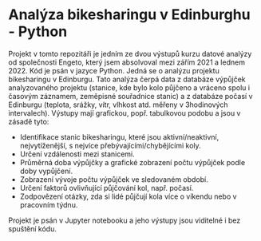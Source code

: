 # Analýza bikesharingu v Edinburghu - Python

Projekt v tomto repozitáři je jedním ze dvou výstupů kurzu datové analýzy od společnosti Engeto, který jsem absolvoval mezi zářím 2021 a lednem 2022. Kód je psán v jazyce Python. Jedná se o analýzu projektu bikesharingu v Edinburgu. Tato analýza čerpá data z databáze výpůjček analyzovaného projektu (stanice, kde bylo kolo půjčeno a vráceno spolu i časovým záznamem, zeměpisné souřadnice stanic) a z databáze počasí v Edinburgu (teplota, srážky, vítr, vlhkost atd. měřeny v 3hodinových intervalech).  Výstupy mají grafickou, popř. tabulkovou podobu a jsou v zásadě tyto:

- Identifikace stanic bikesharingu, které jsou aktivní/neaktivní, nejvytíženější, s nejvíce přebývajícími/chybějícími koly.
- Určení vzdálenosti mezi stanicemi.
- Průměrná doba výpůjčky a grafické zobrazení počtu výpůjček podle doby vypůjčení.
- Zobrazení vývoje počtu výpůjček ve sledovaném období.
- Určení faktorů ovlivňující půjčování kol, např. počasí.
- Zodpovězení otázky, zda si lidé půjčují kola více o víkendu nebo v pracovním týdnu.

Projekt je psán v Jupyter notebooku a jeho výstupy jsou viditelné i bez spuštění kódu.

